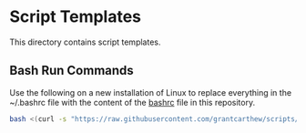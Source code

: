 # Script Templates

This directory contains script templates.

## Bash Run Commands

Use the following on a new installation of Linux to replace everything in the ~/.bashrc file with the content of the [bashrc](bashrc) file in this repository.

```bash
bash <(curl -s "https://raw.githubusercontent.com/grantcarthew/scripts/main/templates/install-bashrc")
```
